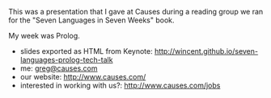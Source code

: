 This was a presentation that I gave at Causes during a reading group we ran for
the "Seven Languages in Seven Weeks" book.

My week was Prolog.

- slides exported as HTML from Keynote:
  http://wincent.github.io/seven-languages-prolog-tech-talk
- me:
  greg@causes.com
- our website:
  http://www.causes.com/
- interested in working with us?:
  http://www.causes.com/jobs
